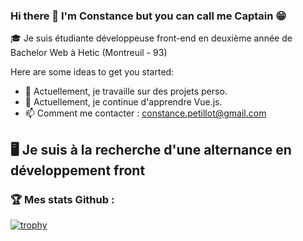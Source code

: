 ### Hi there 👋 I'm Constance but you can call me Captain 😁

🎓 Je suis étudiante développeuse front-end en deuxième année de Bachelor Web à Hetic (Montreuil - 93)

Here are some ideas to get you started:

- 🔭 Actuellement, je travaille sur des projets perso.
- 🌱 Actuellement, je continue d'apprendre Vue.js.
- 📫 Comment me contacter : constance.petillot@gmail.com

## 🖥 Je suis à la recherche d'une alternance en développement front

### 🏆 Mes stats Github : 

[![trophy](https://github-profile-trophy.vercel.app/?cpetillot=ryo-ma&theme=onedark)](https://github.com/ryo-ma/github-profile-trophy)



<!--
**cpetillot/cpetillot** is a ✨ _special_ ✨ repository because its `README.md` (this file) appears on your GitHub profile.
